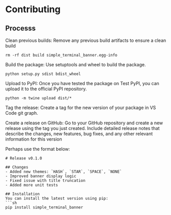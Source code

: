# Contributing

## Processs

Clean previous builds: Remove any previous build artifacts to ensure a clean build

```
rm -rf dist build simple_terminal_banner.egg-info
```

Build the package: Use setuptools and wheel to build the package.

```
python setup.py sdist bdist_wheel
```

Upload to PyPI: Once you have tested the package on Test PyPI, you can upload it to the official PyPI repository.

```
python -m twine upload dist/*
```

Tag the release: Create a tag for the new version of your package in VS Code git graph.

Create a release on GitHub: Go to your GitHub repository and create a new release using the tag you just created. Include detailed release notes that describe the changes, new features, bug fixes, and any other relevant information for this version

Perhaps use the format below:

```
# Release v0.1.0

## Changes
- Added new themes: `HASH`, `STAR`, `SPACE`, `NONE`
- Improved banner display logic
- Fixed issue with title truncation
- Added more unit tests

## Installation
You can install the latest version using pip:
```sh
pip install simple_terminal_banner
```
